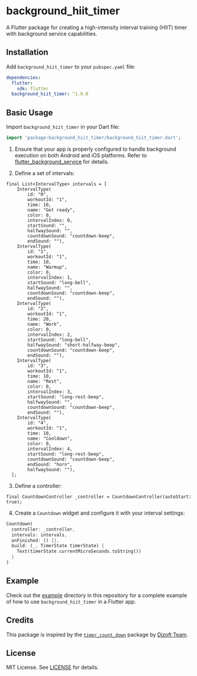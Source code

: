 # background_hiit_timer

A Flutter package for creating a high-intensity interval training (HIIT) timer with background service capabilities.

## Installation

Add `background_hiit_timer` to your `pubspec.yaml` file:

```yaml
dependencies:
  flutter:
    sdk: flutter
  background_hiit_timer: ^1.0.0
```

## Basic Usage

Import `background_hiit_timer` in your Dart file:

```dart
import 'package:background_hiit_timer/background_hiit_timer.dart';
```

1. Ensure that your app is properly configured to handle background execution on both Android and iOS platforms. Refer to [flutter_background_service](https://pub.dev/packages/flutter_background_service) for details.

2. Define a set of intervals:

```
final List<IntervalType> intervals = [
    IntervalType(
        id: "0",
        workoutId: "1",
        time: 10,
        name: "Get ready",
        color: 0,
        intervalIndex: 0,
        startSound: "",
        halfwaySound: "",
        countdownSound: "countdown-beep",
        endSound: ""),
    IntervalType(
        id: "1",
        workoutId: "1",
        time: 10,
        name: "Warmup",
        color: 0,
        intervalIndex: 1,
        startSound: "long-bell",
        halfwaySound: "",
        countdownSound: "countdown-beep",
        endSound: ""),
    IntervalType(
        id: "2",
        workoutId: "1",
        time: 20,
        name: "Work",
        color: 0,
        intervalIndex: 2,
        startSound: "long-bell",
        halfwaySound: "short-halfway-beep",
        countdownSound: "countdown-beep",
        endSound: ""),
    IntervalType(
        id: "3",
        workoutId: "1",
        time: 10,
        name: "Rest",
        color: 0,
        intervalIndex: 3,
        startSound: "long-rest-beep",
        halfwaySound: "",
        countdownSound: "countdown-beep",
        endSound: ""),
    IntervalType(
        id: "4",
        workoutId: "1",
        time: 10,
        name: "Cooldown",
        color: 0,
        intervalIndex: 4,
        startSound: "long-rest-beep",
        countdownSound: "countdown-beep",
        endSound: "horn",
        halfwaySound: ""),
  ];
```

3. Define a controller:

```
final CountdownController _controller = CountdownController(autoStart: true);
```

4. Create a `Countdown` widget and configure it with your interval settings:

```dart
Countdown(
  controller: _controller,
  intervals: intervals,
  onFinished: () {},
  build: (_, TimerState timerState) {
    Text(timerState.currentMicroSeconds.toString())
  }
)
```

## Example

Check out the [example](example) directory in this repository for a complete example of how to use `background_hiit_timer` in a Flutter app.

## Credits

This package is inspired by the [`timer_count_down`](https://pub.dev/packages/timer_count_down) package by [Dizoft Team](https://github.com/DizoftTeam).

## License

MIT License. See [LICENSE](LICENSE) for details.